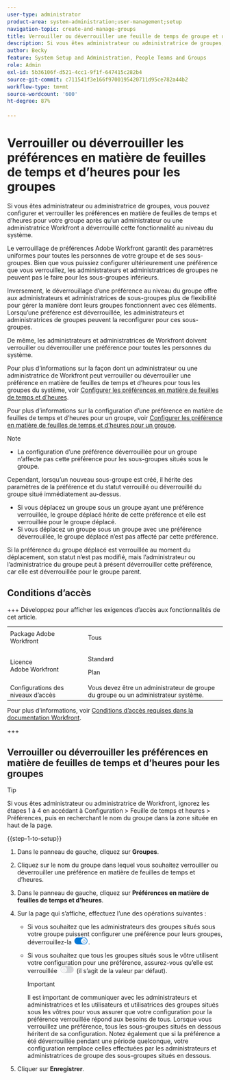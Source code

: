 ```yaml
---
user-type: administrator
product-area: system-administration;user-management;setup
navigation-topic: create-and-manage-groups
title: Verrouiller ou déverrouiller une feuille de temps de groupe et une préférence horaire
description: Si vous êtes administrateur ou administratrice de groupes, vous pouvez configurer et verrouiller les préférences en matière de feuilles de temps et d’heures pour votre groupe après qu’un administrateur ou une administratrice Workfront a déverrouillé cette fonctionnalité au niveau du système.
author: Becky
feature: System Setup and Administration, People Teams and Groups
role: Admin
exl-id: 5b36106f-d521-4cc1-9f1f-647415c282b4
source-git-commit: c711541f3e166f9700195420711d95ce782a44b2
workflow-type: tm+mt
source-wordcount: '600'
ht-degree: 87%

---
```


# Verrouiller ou déverrouiller les préférences en matière de feuilles de temps et d’heures pour les groupes

Si vous êtes administrateur ou administratrice de groupes, vous pouvez configurer et verrouiller les préférences en matière de feuilles de temps et d’heures pour votre groupe après qu’un administrateur ou une administratrice Workfront a déverrouillé cette fonctionnalité au niveau du système.

Le verrouillage de préférences Adobe Workfront garantit des paramètres uniformes pour toutes les personnes de votre groupe et de ses sous-groupes. Bien que vous puissiez configurer ultérieurement une préférence que vous verrouillez, les administrateurs et administratrices de groupes ne peuvent pas le faire pour les sous-groupes inférieurs.

Inversement, le déverrouillage d’une préférence au niveau du groupe offre aux administrateurs et administratrices de sous-groupes plus de flexibilité pour gérer la manière dont leurs groupes fonctionnent avec ces éléments. Lorsqu’une préférence est déverrouillée, les administrateurs et administratrices de groupes peuvent la reconfigurer pour ces sous-groupes.

De même, les administrateurs et administratrices de Workfront doivent verrouiller ou déverrouiller une préférence pour toutes les personnes du système.

Pour plus d’informations sur la façon dont un administrateur ou une administratrice de Workfront peut verrouiller ou déverrouiller une préférence en matière de feuilles de temps et d’heures pour tous les groupes du système, voir [Configurer les préférences en matière de feuilles de temps et d’heures](../../../administration-and-setup/set-up-workfront/configure-timesheets-schedules/timesheet-and-hour-preferences.md).

Pour plus d’informations sur la configuration d’une préférence en matière de feuilles de temps et d’heures pour un groupe, voir [Configurer les préférence en matière de feuilles de temps et d’heures pour un groupe](../../../administration-and-setup/manage-groups/create-and-manage-groups/configure-timesheet-hour-preferences-group.md).

<!--
Unlike other Lock/Unlock articles that start just like this one, we need the steps here. In other areas, the lock/unlock step is part of the article about setting preferences or creating statuses.</p>
-->

>[!NOTE]
>
>* La configuration d’une préférence déverrouillée pour un groupe n’affecte pas cette préférence pour les sous-groupes situés sous le groupe.
>
>  Cependant, lorsqu’un nouveau sous-groupe est créé, il hérite des paramètres de la préférence et du statut verrouillé ou déverrouillé du groupe situé immédiatement au-dessus.
>
>* Si vous déplacez un groupe sous un groupe ayant une préférence verrouillée, le groupe déplacé hérite de cette préférence et elle est verrouillée pour le groupe déplacé.
>* Si vous déplacez un groupe sous un groupe avec une préférence déverrouillée, le groupe déplacé n’est pas affecté par cette préférence.
>
>  Si la préférence du groupe déplacé est verrouillée au moment du déplacement, son statut n’est pas modifié, mais l’administrateur ou l’administratrice du groupe peut à présent déverrouiller cette préférence, car elle est déverrouillée pour le groupe parent.

## Conditions d’accès

+++ Développez pour afficher les exigences d’accès aux fonctionnalités de cet article.

<table style="table-layout:auto"> 
 <col> 
 <col> 
 <tbody> 
  <tr> 
   <td>Package Adobe Workfront</td> 
   <td><p>Tous</p></td> 
  </tr> 
  <tr> 
   <td>Licence Adobe Workfront</td> 
   <td><p>Standard</p>
       <p>Plan</p></td>
  </tr>
  <tr> 
   <td>Configurations des niveaux d’accès</td> 
   <td>Vous devez être un administrateur de groupe du groupe ou un administrateur système.</td>
  </tr>
 </tbody> 
</table>

Pour plus d’informations, voir [Conditions d’accès requises dans la documentation Workfront](/help/quicksilver/administration-and-setup/add-users/access-levels-and-object-permissions/access-level-requirements-in-documentation.md).

+++

## Verrouiller ou déverrouiller les préférences en matière de feuilles de temps et d’heures pour les groupes

>[!TIP]
>
>Si vous êtes administrateur ou administratrice de Workfront, ignorez les étapes 1 à 4 en accédant à Configuration > Feuille de temps et heures > Préférences, puis en recherchant le nom du groupe dans la zone située en haut de la page.

{{step-1-to-setup}}

1. Dans le panneau de gauche, cliquez sur **Groupes**.
1. Cliquez sur le nom du groupe dans lequel vous souhaitez verrouiller ou déverrouiller une préférence en matière de feuilles de temps et d’heures.
1. Dans le panneau de gauche, cliquez sur **Préférences en matière de feuilles de temps et d’heures**.

1. Sur la page qui s’affiche, effectuez l’une des opérations suivantes :

   * Si vous souhaitez que les administrateurs des groupes situés sous votre groupe puissent configurer une préférence pour leurs groupes, déverrouillez-la ![bouton Déverrouiller](assets/unlock-toggle-button.png).
   * Si vous souhaitez que tous les groupes situés sous le vôtre utilisent votre configuration pour une préférence, assurez-vous qu’elle est verrouillée ![bascule Verrouiller](assets/lock-toggle-button.png) (il s’agit de la valeur par défaut).

     >[!IMPORTANT]
     >
     >Il est important de communiquer avec les administrateurs et administratrices et les utilisateurs et utilisatrices des groupes situés sous les vôtres pour vous assurer que votre configuration pour la préférence verrouillée répond aux besoins de tous. Lorsque vous verrouillez une préférence, tous les sous-groupes situés en dessous héritent de sa configuration. Notez également que si la préférence a été déverrouillée pendant une période quelconque, votre configuration remplace celles effectuées par les administrateurs et administratrices de groupe des sous-groupes situés en dessous.

1. Cliquer sur **Enregistrer**.
